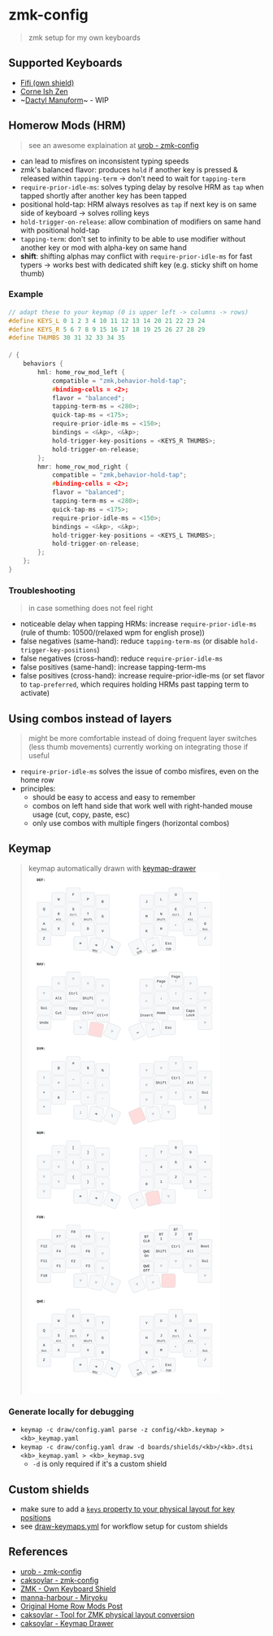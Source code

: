 # zmk-config
> zmk setup for my own keyboards

## Supported Keyboards
- [Fifi (own shield)](https://github.com/raychengy/fifi_split_keeb)
- [Corne Ish Zen](https://lowprokb.ca/products/corne-ish-zen)
- ~[Dactyl Manuform](https://github.com/abstracthat/dactyl-manuform)~ - WIP

## Homerow Mods (HRM)
> see an awesome explaination at [urob - zmk-config](https://github.com/urob/zmk-config?tab=readme-ov-file#timeless-homerow-mods)
- can lead to misfires on inconsistent typing speeds
- zmk's balanced flavor: produces `hold` if another key is pressed & released within `tapping-term` -> don't need to wait for `tapping-term`
- `require-prior-idle-ms`: solves typing delay by resolve HRM as `tap` when tapped shortly after another key has been tapped
- positional hold-tap: HRM always resolves as `tap` if next key is on same side of keyboard -> solves rolling keys
- `hold-trigger-on-release`: allow combination of modifiers on same hand with positional hold-tap
- `tapping-term`: don't set to infinity to be able to use modifier without another key or mod with alpha-key on same hand
- **shift**: shifting alphas may conflict with `require-prior-idle-ms` for fast typers -> works best with dedicated shift key (e.g. sticky shift on home thumb)

### Example
```C++
// adapt these to your keymap (0 is upper left -> columns -> rows)
#define KEYS_L 0 1 2 3 4 10 11 12 13 14 20 21 22 23 24 
#define KEYS_R 5 6 7 8 9 15 16 17 18 19 25 26 27 28 29
#define THUMBS 30 31 32 33 34 35

/ {
    behaviors {
        hml: home_row_mod_left {
            compatible = "zmk,behavior-hold-tap";
            #binding-cells = <2>;
            flavor = "balanced";
            tapping-term-ms = <280>;
            quick-tap-ms = <175>;
            require-prior-idle-ms = <150>;
            bindings = <&kp>, <&kp>;
            hold-trigger-key-positions = <KEYS_R THUMBS>;
            hold-trigger-on-release;
        };
        hmr: home_row_mod_right {
            compatible = "zmk,behavior-hold-tap";
            #binding-cells = <2>;
            flavor = "balanced";
            tapping-term-ms = <280>;
            quick-tap-ms = <175>;
            require-prior-idle-ms = <150>;
            bindings = <&kp>, <&kp>;
            hold-trigger-key-positions = <KEYS_L THUMBS>;
            hold-trigger-on-release;
        };
    };
}
```

### Troubleshooting
> in case something does not feel right
- noticeable delay when tapping HRMs: increase `require-prior-idle-ms` (rule of thumb: 10500/(relaxed wpm for english prose))
- false negatives (same-hand): reduce `tapping-term-ms` (or disable `hold-trigger-key-positions`)
- false negatives (cross-hand): reduce `require-prior-idle-ms`
- false positives (same-hand): increase tapping-term-ms
- false positives (cross-hand): increase require-prior-idle-ms (or set flavor to `tap-preferred`, which requires holding HRMs past tapping term to activate)

## Using combos instead of layers
> might be more comfortable instead of doing frequent layer switches (less thumb movements)
> currently working on integrating those if useful
- `require-prior-idle-ms` solves the issue of combo misfires, even on the home row
- principles:
    - should be easy to access and easy to remember
    - combos on left hand side that work well with right-handed mouse usage (cut, copy, paste, esc)
    - only use combos with multiple fingers (horizontal combos)

## Keymap
> keymap automatically drawn with [keymap-drawer](https://github.com/caksoylar/keymap-drawer)
![Keymap](./draw/fifi.svg?raw=true "Keymap")

### Generate locally for debugging
- `keymap -c draw/config.yaml parse -z config/<kb>.keymap > <kb>_keymap.yaml`
- `keymap -c draw/config.yaml draw -d boards/shields/<kb>/<kb>.dtsi <kb>_keymap.yaml > <kb>_keymap.svg`
    - `-d` is only required if it's a custom shield

## Custom shields
- make sure to add a [`keys` property to your physical layout for key positions](https://zmk.dev/docs/development/hardware-integration/physical-layouts#optional-keys-property)
- see [draw-keymaps.yml](./.github/workflows/draw-keymaps.yml) for workflow setup for custom shields

## References
- [urob - zmk-config](https://github.com/urob/zmk-config)
- [caksoylar - zmk-config](https://github.com/caksoylar/zmk-config)
- [ZMK - Own Keyboard Shield](https://zmk.dev/docs/development/hardware-integration/new-shield?keyboard-type=split)
- [manna-harbour - Miryoku](https://github.com/manna-harbour/miryoku_zmk)
- [Original Home Row Mods Post](https://precondition.github.io/home-row-mods)
- [caksoylar - Tool for ZMK physical layout conversion](https://zmk-physical-layout-converter.streamlit.app/)
- [caksoylar - Keymap Drawer](https://github.com/caksoylar/keymap-drawer/tree/main)
